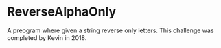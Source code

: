 # ReverseAlphaOnly

A preogram where given a string reverse only letters. This challenge was completed by Kevin in 2018.
